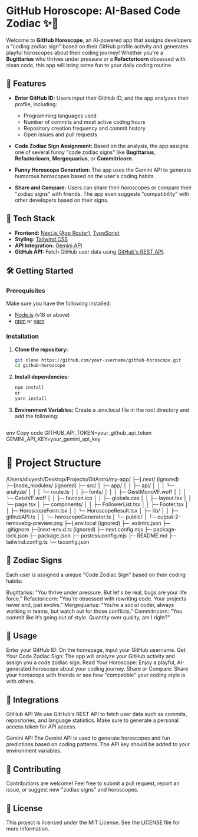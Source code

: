 # GitHub Horoscope: AI-Based Code Zodiac ✨🔮

Welcome to **GitHub Horoscope**, an AI-powered app that assigns developers a "coding zodiac sign" based on their GitHub profile activity and generates playful horoscopes about their coding journey! Whether you're a **Bugittarius** who thrives under pressure or a **Refactoricorn** obsessed with clean code, this app will bring some fun to your daily coding routine.

## 🎯 Features
- **Enter GitHub ID:** Users input their GitHub ID, and the app analyzes their profile, including:
  - Programming languages used
  - Number of commits and most active coding hours
  - Repository creation frequency and commit history
  - Open issues and pull requests
  
- **Code Zodiac Sign Assignment:** Based on the analysis, the app assigns one of several funny "code zodiac signs" like **Bugittarius**, **Refactoricorn**, **Mergequarius**, or **Commitricorn**.

- **Funny Horoscope Generation:** The app uses the Gemini API to generate humorous horoscopes based on the user's coding habits.

- **Share and Compare:** Users can share their horoscopes or compare their "zodiac signs" with friends. The app even suggests "compatibility" with other developers based on their signs.

## 🚀 Tech Stack
- **Frontend:** [Next.js (App Router)](https://nextjs.org/docs/app), [TypeScript](https://www.typescriptlang.org/)
- **Styling:** [Tailwind CSS](https://tailwindcss.com/)
- **API Integration:** [Gemini API](https://geminiapi.com/)
- **GitHub API:** Fetch GitHub user data using [GitHub's REST API](https://docs.github.com/en/rest).

## 🛠️ Getting Started

### Prerequisites
Make sure you have the following installed:
- [Node.js](https://nodejs.org/) (v18 or above)
- [npm](https://www.npmjs.com/) or [yarn](https://yarnpkg.com/)

### Installation

1. **Clone the repository:**
   ```bash
   git clone https://github.com/your-username/github-horoscope.git
   cd github-horoscope
2. **Install dependencies:**
    ```bash
    npm install
    or
    yarn install
3.  **Environment Variables:**
Create a .env.local file in the root directory and add the following:
     ```bash
env
Copy code
GITHUB_API_TOKEN=your_github_api_token
GEMINI_API_KEY=your_gemini_api_key


# 📜 Project Structure
<p>
/Users/divyesh/Desktop/Projects/GitAstro/my-app/
  ├─].next/ (ignored)
  ├─]node_modules/ (ignored)
  ├─ src/
  │  ├─ app/
  │  │  ├─ api/
  │  │  │  └─ analyze/
  │  │  │     └─ route.ts
  │  │  ├─ fonts/
  │  │  │  ├─ GeistMonoVF.woff
  │  │  │  └─ GeistVF.woff
  │  │  ├─ favicon.ico
  │  │  ├─ globals.css
  │  │  ├─ layout.tsx
  │  │  └─ page.tsx
  │  ├─ components/
  │  │  ├─ FollowerList.tsx
  │  │  ├─ Footer.tsx
  │  │  ├─ HoroscopeForm.tsx
  │  │  └─ HoroscopeResult.tsx
  │  ├─ lib/
  │  │  ├─ githubAPI.ts
  │  │  └─ horoscopeGenerator.ts
  │  └─ public/
  │     └─ output-2-removebg-preview.png
  ├─].env.local (ignored)
  ├─ .eslintrc.json
  ├─ .gitignore
  ├─]next-env.d.ts (ignored)
  ├─ next.config.mjs
  ├─ package-lock.json
  ├─ package.json
  ├─ postcss.config.mjs
  ├─ README.md
  ├─ tailwind.config.ts
  └─ tsconfig.json
  </p>


## 🌠 Zodiac Signs

Each user is assigned a unique "Code Zodiac Sign" based on their coding habits:

Bugittarius: "You thrive under pressure. But let's be real, bugs are your life force."
Refactoricorn: "You're obsessed with rewriting code. Your projects never end, just evolve."
Mergequarius: "You’re a social coder, always working in teams, but watch out for those conflicts."
Commitricorn: "You commit like it’s going out of style. Quantity over quality, am I right?"
## 📖 Usage

Enter your GitHub ID: On the homepage, input your GitHub username.
Get Your Code Zodiac Sign: The app will analyze your GitHub activity and assign you a code zodiac sign.
Read Your Horoscope: Enjoy a playful, AI-generated horoscope about your coding journey.
Share or Compare: Share your horoscope with friends or see how "compatible" your coding style is with others.
## 🧩 Integrations

GitHub API
We use GitHub's REST API to fetch user data such as commits, repositories, and language statistics. Make sure to generate a personal access token for API access.

Gemini API
The Gemini API is used to generate horoscopes and fun predictions based on coding patterns. The API key should be added to your environment variables.


## 🤝 Contributing

Contributions are welcome! Feel free to submit a pull request, report an issue, or suggest new "zodiac signs" and horoscopes.

## 📜 License

This project is licensed under the MIT License. See the LICENSE file for more information.
 


